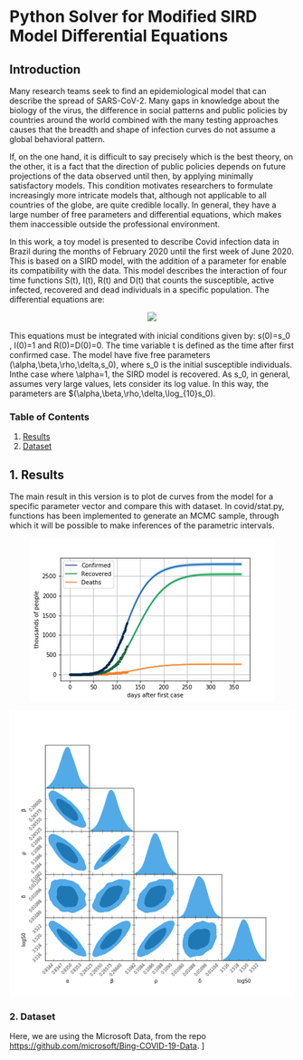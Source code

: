 
# Python Solver for Modified SIRD Model Differential Equations

## Introduction

Many research teams seek to find an epidemiological model that can describe the spread of SARS-CoV-2. Many gaps in knowledge about the biology of the virus, the difference in social patterns and public policies by countries around the world combined with the many testing approaches causes that the breadth and shape of infection curves do not assume a global behavioral pattern.

If, on the one hand, it is difficult to say precisely which is the best theory, on the other, it is a fact that the direction of public policies depends on future projections of the data observed until then, by applying minimally satisfactory models. This condition motivates researchers to formulate increasingly more intricate models that, although not applicable to all countries of the globe, are quite credible locally. In general, they have a large number of free parameters and differential equations, which makes them inaccessible outside the professional environment.

In this work, a toy model is presented to describe Covid infection data in Brazil during the months of February 2020 until the first week of June 2020. This is based on a SIRD model, with the addition of a parameter for enable its compatibility with the data. This model describes the interaction of four time functions S(t), I(t), R(t) and D(t) that counts the susceptible, active infected, recovered and dead individuals in a specific population. The differential equations are:

<p align="center">
  <img src="https://latex.codecogs.com/svg.latex?%5Clarge%20%5Cbegin%7Bcases%7D%20%5Cfrac%7BdS%7D%7Bdt%7D%20%26%20%3D-%5Cfrac%7B%5Cbeta%7D%7Bs_%7B0%7D%7DS%5Cleft%28t%5Cright%29I%5Cleft%28t%5Cright%29%5E%7B%5Calpha%7D%5C%5C%20%5Cfrac%7BdI%7D%7Bdt%7D%20%26%20%3D%5Cleft%28%5Cfrac%7B%5Cbeta%7D%7Bs_%7B0%7D%7DS%5Cleft%28t%5Cright%29-%5Crho-%5Cdelta%5Cright%29I%5Cleft%28t%5Cright%29%5E%7B%5Calpha%7D%5C%5C%20%5Cfrac%7BdR%7D%7Bdt%7D%20%26%20%3D%5Crho%20I%5Cleft%28t%5Cright%29%5E%7B%5Calpha%7D%5C%5C%20%5Cfrac%7BdD%7D%7Bdt%7D%20%26%20%3D%5Cdelta%20I%5Cleft%28t%5Cright%29%5E%7B%5Calpha%7D%20%5Cend%7Bcases%7D"/>
</p>


This equations must be integrated with inicial conditions given by: s(0)=s_0 , I(0)=1 and R(0)=D(0)=0. The time variable t is defined as the time after first confirmed case. The model have five free parameters (\alpha,\beta,\rho,\delta,s_0), where s_0 is the initial susceptible individuals. Inthe case where \alpha=1, the SIRD model is recovered. As s_0, in general, assumes very large values, lets consider its log value. In this way, the parameters are $(\alpha,\beta,\rho,\delta,\log_{10}s_0).

### Table of Contents
1. [Results](#1-results)
2. [Dataset](#2-dataset)

## 1. Results

The main result in this version is to plot de curves from the model for a specific parameter vector and compare this with dataset. In covid/stat.py, functions has been implemented to generate an MCMC sample, through which it will be possible to make inferences of the parametric intervals.

<p align="center">
  <img src="./results/cases_projection.png"/>
</p>

<p align="center">
  <img src="./results/gtc-graphs.png"/>
</p>

### 2. Dataset

Here, we are using the Microsoft Data, from the repo https://github.com/microsoft/Bing-COVID-19-Data. 
]